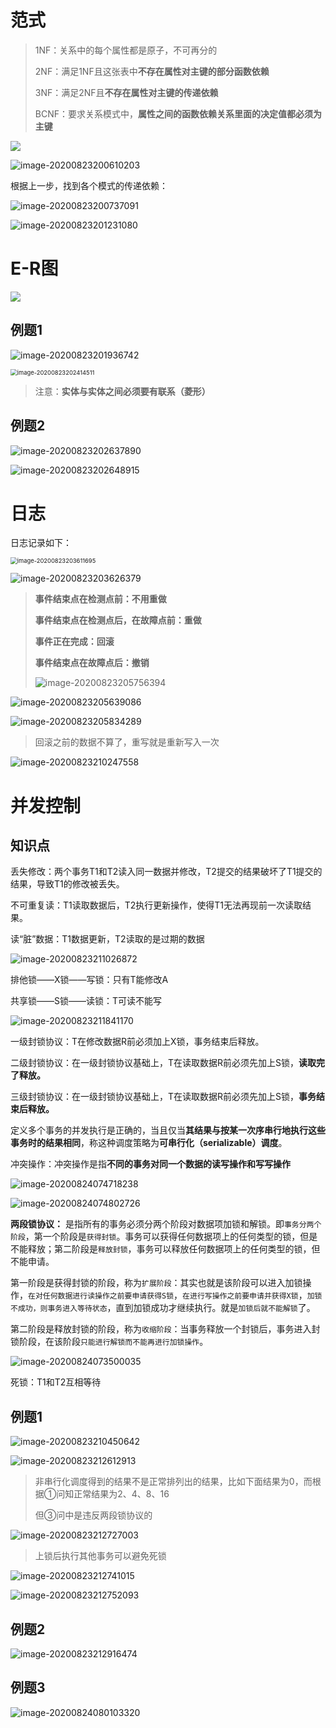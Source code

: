 # 范式

> 1NF：关系中的每个属性都是原子，不可再分的
>
> 2NF：满足1NF且这张表中**不存在属性对主键的部分函数依赖**
>
> 3NF：满足2NF且**不存在属性对主键的传递依赖**
>
> BCNF：要求关系模式中，**属性之间的函数依赖关系里面的决定值都必须为主键**

![](数据库练习题/image-20200823195707025.png)

![image-20200823200610203](数据库练习题/image-20200823200610203.png)

根据上一步，找到各个模式的传递依赖：

![image-20200823200737091](数据库练习题/image-20200823200737091.png)

![image-20200823201231080](数据库练习题/image-20200823201231080.png)

# E-R图

![](数据库练习题/1590719637952-2c10223c-0a1a-4b4e-89ae-e49647eb4471.png)

## 例题1

![image-20200823201936742](数据库练习题/image-20200823201936742.png)

<img src="数据库练习题/image-20200823202414511.png" alt="image-20200823202414511" style="zoom:67%;" />

> 注意：**实体与实体之间必须要有联系（菱形）**

## 例题2

![image-20200823202637890](数据库练习题/image-20200823202637890.png)



![image-20200823202648915](数据库练习题/image-20200823202648915.png)

# 日志

日志记录如下：

<img src="数据库练习题/image-20200823203611695.png" alt="image-20200823203611695" style="zoom:67%;" />

![image-20200823203626379](数据库练习题/image-20200823203626379.png)

> **事件结束点在检测点前：不用重做**
>
> **事件结束点在检测点后，在故障点前：重做**
>
> **事件正在完成：回滚**
>
> **事件结束点在故障点后：撤销**
>
> ![image-20200823205756394](数据库练习题/image-20200823205756394.png)

![image-20200823205639086](数据库练习题/image-20200823205639086.png)

![image-20200823205834289](数据库练习题/image-20200823205834289.png)

> 回滚之前的数据不算了，重写就是重新写入一次

![image-20200823210247558](数据库练习题/image-20200823210247558.png)

# 并发控制

## 知识点

丢失修改：两个事务T1和T2读入同一数据并修改，T2提交的结果破坏了T1提交的结果，导致T1的修改被丢失。

不可重复读：T1读取数据后，T2执行更新操作，使得T1无法再现前一次读取结果。

读“脏”数据：T1数据更新，T2读取的是过期的数据

![image-20200823211026872](数据库练习题/image-20200823211026872.png)

排他锁——X锁——写锁：只有T能修改A

共享锁——S锁——读锁：T可读不能写

![image-20200823211841170](数据库练习题/image-20200823211841170.png)

一级封锁协议：T在修改数据R前必须加上X锁，事务结束后释放。

二级封锁协议：在一级封锁协议基础上，T在读取数据R前必须先加上S锁，**读取完了释放。**

三级封锁协议：在一级封锁协议基础上，T在读取数据R前必须先加上S锁，**事务结束后释放。**

定义多个事务的并发执行是正确的，当且仅当**其结果与按某一次序串行地执行这些事务时的结果相同**，称这种调度策略为**可串行化（serializable）调度**。

冲突操作：冲突操作是指**不同的事务对同一个数据的读写操作和写写操作**

![image-20200824074718238](数据库练习题/image-20200824074718238.png)

![image-20200824074802726](数据库练习题/image-20200824074802726.png)

**两段锁协议：** 是指所有的事务必须分两个阶段对数据项加锁和解锁。即`事务分两个阶段`，第一个阶段是`获得封锁`。事务可以获得任何数据项上的任何类型的锁，但是不能释放；第二阶段是`释放封锁`，事务可以释放任何数据项上的任何类型的锁，但不能申请。

第一阶段是获得封锁的阶段，称为`扩展阶段`：其实也就是该阶段可以进入加锁操作，`在对任何数据进行读操作之前要申请获得S锁`，`在进行写操作之前要申请并获得X锁`，`加锁不成功，则事务进入等待状态`，直到加锁成功才继续执行。就是`加锁后就不能解锁`了。

第二阶段是释放封锁的阶段，称为`收缩阶段`：当事务释放一个封锁后，事务进入封锁阶段，在该阶段`只能进行解锁而不能再进行加锁操作`。

![image-20200824073500035](数据库练习题/image-20200824073500035.png)

死锁：T1和T2互相等待

## 例题1

![image-20200823210450642](数据库练习题/image-20200823210450642.png)

![image-20200823212612913](数据库练习题/image-20200823212612913.png)

> 非串行化调度得到的结果不是正常排列出的结果，比如下面结果为0，而根据①问知正常结果为2、4、8、16
>
> 但③问中是违反两段锁协议的

![image-20200823212727003](数据库练习题/image-20200823212727003.png)

> 上锁后执行其他事务可以避免死锁

![image-20200823212741015](数据库练习题/image-20200823212741015.png)

![image-20200823212752093](数据库练习题/image-20200823212752093.png)

## 例题2

![image-20200823212916474](数据库练习题/image-20200823212916474.png)

## 例题3

![image-20200824080103320](数据库练习题/image-20200824080103320.png)
